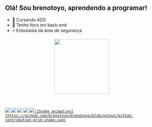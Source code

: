 ## Olá! Sou brenotoyo, aprendendo a programar!

- 🔭 Cursando ADS  
- 🌱 Tenho foco em back-end
- ⚡ Entusiasta da área de segurança

<div align="center">
  <a href="https://github.com/brenotoyo">
  <img height="180em" src="https://github-readme-stats.vercel.app/api?username=brenotoyo&show_icons=true&theme=dark&include_all_commits=true&count_private=true"/>
</div>
<div style="display: inline_block"><br>
</div>
  
  ##
  
  <div>
    <a href="https://www.instagram.com/breno_toyo" target="_blank"><img src="https://img.shields.io/badge/-Instagram-%23E4405F?style=for-the-badge&logo=instagram&logoColor=white" target="_blank"></a>
    <a href="https://discord.com/channels/@me" target="_blank"><img src="https://img.shields.io/badge/Discord-7289DA?style=for-the-badge&logo=discord&logoColor=white" target="_blank"></a> 
    <a href = "https://steamcommunity.com/id/breno_toyo" target="_blank"><img src="https://img.shields.io/badge/Steam-000000?style=for-the-badge&logo=steam&logoColor=white" target="_blank"></a> 
    <a href = "https://open.spotify.com/user/217zgxxj4aoawjm7wbnkjvelq" target="_blank"><img src="https://img.shields.io/badge/Spotify-1ED760?&style=for-the-badge&logo=spotify&logoColor=white" target="_blank"></a>
    <a href="https://br.linkedin.com/in/breno-toyonaga-891784159" target="_blank"><img src="https://img.shields.io/badge/-LinkedIn-%230077B5?style=for-the-badge&logo=linkedin&logoColor=white"  
                                                                                       
    ![Snake animation](https://github.com/brenotoyo/brenotoyo/blob/output/github-contribution-grid-snake.svg)
                                                                                       
 </div>
